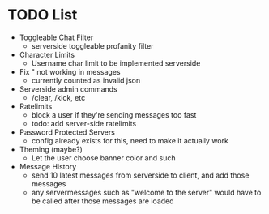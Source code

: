 # TODO List

- Toggleable Chat Filter
  - serverside toggleable profanity filter
- Character Limits
  - Username char limit to be implemented serverside
- Fix " not working in messages
  - currently counted as invalid json
- Serverside admin commands
  - /clear, /kick, etc
- Ratelimits
  - block a user if they're sending messages too fast
  - todo: add server-side ratelimits
- Password Protected Servers
  - config already exists for this, need to make it actually work
- Theming (maybe?)
  - Let the user choose banner color and such
- Message History
  - send 10 latest messages from serverside to client, and add those messages
  - any servermessages such as "welcome to the server" would have to be called after those messages are loaded
